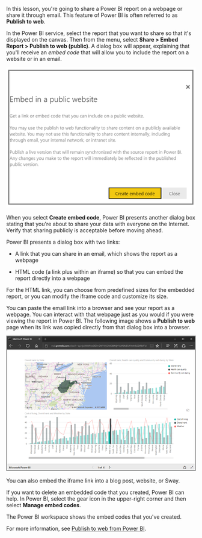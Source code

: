 In this lesson, you're going to share a Power BI report on a webpage or share it through email. This feature of Power BI is often referred to as **Publish to web**.

In the Power BI service, select the report that you want to share so that it's displayed on the canvas. Then from the menu, select **Share > Embed Report > Publish to web (public)**. A dialog box will appear, explaining that you'll receive an *embed code* that will allow you to include the report on a website or in an email.

![Screenshot of the "Embed in a public website" dialog.](../media/6-6-2-embed-public-website.png)

When you select **Create embed code**, Power BI presents another dialog box stating that you're about to share your data with everyone on the Internet. Verify that sharing publicly is acceptable before moving ahead.

Power BI presents a dialog box with two links:

- A link that you can share in an email, which shows the report as a webpage

- HTML code (a link plus within an iframe) so that you can embed the report directly into a webpage

For the HTML link, you can choose from predefined sizes for the embedded report, or you can modify the iframe code and customize its size.

You can paste the email link into a browser and see your report as a webpage. You can interact with that webpage just as you would if you were viewing the report in Power BI. The following image shows a **Publish to web** page when its link was copied directly from that dialog box into a browser.

![Screenshot of a Power BI "Publish to web" page.](../media/6-6-4.png)

You can also embed the iframe link into a blog post, website, or Sway.

If you want to delete an embedded code that you created, Power BI can help. In Power BI, select the gear icon in the upper-right corner and then select **Manage embed codes**.

The Power BI workspace shows the embed codes that you've created.

For more information, see [Publish to web from Power BI](/power-bi/service-publish-to-web/?azure-portal=true).
